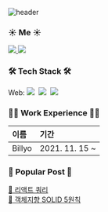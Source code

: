 ![header](https://capsule-render.vercel.app/api?type=Waving&color=gradient&height=200&section=header&text=Hi👋%20,I'm%20SeokMin&fontSize=70)

<div>
  <h3>☀️ Me ☀️</h3> 
    <p> 
    <a href="https://velog.io/@jkl1545">
      <img src="http://img.shields.io/badge/-Velog-green?style=flat&logo=velog&logoColor=white" />
    </a>
      <a href="https://instagram.com/sungstonemin">
      <img src="http://img.shields.io/badge/-Instagram-white?style=flat&logo=Instagram&link=https://instagram.com/sungstonemin" />
    </a>
    </P>
</div>

<div>
  <h3>🛠 Tech Stack 🛠</h3> 
  <div>
    <bold>Web: </bold>
    <img src="https://img.shields.io/badge/-TypeScript-3178C6?style=flat-square&logo=TypeScript&logoColor=white" />&nbsp
    <img src="https://img.shields.io/badge/-React-3178C6?style=flat-square&logo=React&logoColor=white" />&nbsp
    <img src="https://img.shields.io/badge/Next-000000?style=flat-square&logo=nextdotjs&logoColor=white" />&nbsp
  </div>
  </div>
</div>

<div>
  <h3>👨‍💻 Work Experience 👨‍💻</h3>

| 이름   | 기간           |
| :----- | :------------- |
| Billyo | 2021. 11. 15 ~ |

</div>

<div>
  <h3>🙌 Popular Post 🙌</h3>

  <div>
    <a href="https://velog.io/@jkl1545/React-Query">📍 리액트 쿼리</a>
  </div>

  <div>
    <a href="https://velog.io/@jkl1545/%EA%B0%9D%EC%B2%B4%EC%A7%80%ED%96%A5-SOLID-5%EC%9B%90%EC%B9%99">📍 객체지향 SOLID 5원칙</a>
  </div>
</div>
